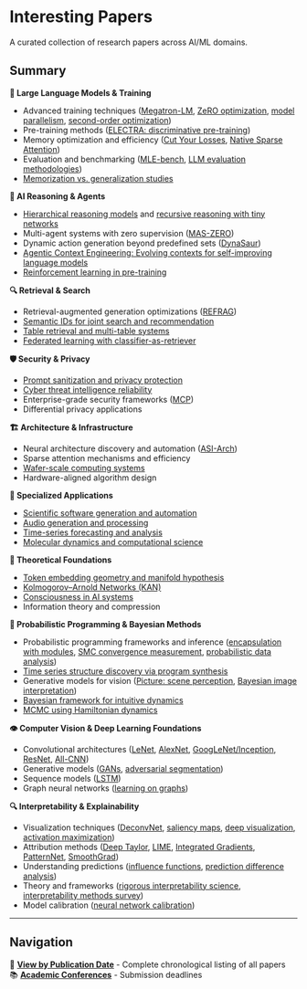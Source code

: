 # Interesting Papers
A curated collection of research papers across AI/ML domains.

## Summary

**🤖 Large Language Models & Training**
- Advanced training techniques ([Megatron-LM](https://arxiv.org/abs/1909.08053), [ZeRO optimization](https://arxiv.org/abs/1910.02054), [model parallelism](https://arxiv.org/abs/2104.04473), [second-order optimization](https://arxiv.org/pdf/2510.09378))
- Pre-training methods ([ELECTRA: discriminative pre-training](https://arxiv.org/abs/2003.10555))
- Memory optimization and efficiency ([Cut Your Losses](https://arxiv.org/abs/2411.09009), [Native Sparse Attention](https://arxiv.org/abs/2502.11089))
- Evaluation and benchmarking ([MLE-bench](https://arxiv.org/abs/2410.07095), [LLM evaluation methodologies](https://arxiv.org/pdf/2502.07445))
- [Memorization vs. generalization studies](https://arxiv.org/pdf/2505.24832)

**🧠 AI Reasoning & Agents**
- [Hierarchical reasoning models](https://arxiv.org/pdf/2506.21734) and [recursive reasoning with tiny networks](https://arxiv.org/pdf/2510.04871)
- Multi-agent systems with zero supervision ([MAS-ZERO](https://arxiv.org/pdf/2505.14996))
- Dynamic action generation beyond predefined sets ([DynaSaur](https://arxiv.org/abs/2411.01747))
- [Agentic Context Engineering: Evolving contexts for self-improving language models](https://arxiv.org/abs/2510.04618)
- [Reinforcement learning in pre-training](https://arxiv.org/abs/2506.08007)

**🔍 Retrieval & Search**
- Retrieval-augmented generation optimizations ([REFRAG](https://arxiv.org/pdf/2509.01092))
- [Semantic IDs for joint search and recommendation](https://arxiv.org/abs/2508.10478)
- [Table retrieval and multi-table systems](https://arxiv.org/pdf/2404.09889)
- [Federated learning with classifier-as-retriever](https://arxiv.org/pdf/2509.16508)

**🛡️ Security & Privacy**
- [Prompt sanitization and privacy protection](https://arxiv.org/abs/2504.05147)
- [Cyber threat intelligence reliability](https://arxiv.org/abs/2503.23175)
- Enterprise-grade security frameworks ([MCP](https://arxiv.org/pdf/2504.08623))
- Differential privacy applications

**🏗️ Architecture & Infrastructure**
- Neural architecture discovery and automation ([ASI-Arch](https://arxiv.org/pdf/2507.18074))
- Sparse attention mechanisms and efficiency
- [Wafer-scale computing systems](https://arxiv.org/pdf/2405.07898)
- Hardware-aligned algorithm design

**🎯 Specialized Applications**
- [Scientific software generation and automation](https://arxiv.org/pdf/2509.06503)
- [Audio generation and processing](https://arxiv.org/pdf/2407.14358)
- [Time-series forecasting and analysis](https://arxiv.org/pdf/2402.03885)
- [Molecular dynamics and computational science](https://arxiv.org/pdf/2405.07898)

**🔬 Theoretical Foundations**
- [Token embedding geometry and manifold hypothesis](https://arxiv.org/abs/2504.01002)
- [Kolmogorov–Arnold Networks (KAN)](https://arxiv.org/pdf/2404.19756)
- [Consciousness in AI systems](https://arxiv.org/pdf/2308.08708v3.pdf)
- Information theory and compression

**🎲 Probabilistic Programming & Bayesian Methods**
- Probabilistic programming frameworks and inference ([encapsulation with modules](https://arxiv.org/abs/1612.04759), [SMC convergence measurement](https://arxiv.org/abs/1612.02161), [probabilistic data analysis](https://papers.nips.cc/paper/6060-a-probabilistic-programming-approach-to-probabilistic-data-analysis.pdf))
- [Time series structure discovery via program synthesis](https://arxiv.org/abs/1611.07051)
- Generative models for vision ([Picture: scene perception](https://mrkulk.github.io/www_cvpr15/1999.pdf), [Bayesian image interpretation](http://papers.nips.cc/paper/4881-approximate-bayesian-image-interpretation-using-generative-probabilistic-graphics-programs.pdf))
- [Bayesian framework for intuitive dynamics](https://cocosci.berkeley.edu/tom/papers/collisions.pdf)
- [MCMC using Hamiltonian dynamics](https://arxiv.org/abs/1206.1901)

**👁️ Computer Vision & Deep Learning Foundations**
- Convolutional architectures ([LeNet](http://yann.lecun.com/exdb/publis/pdf/lecun-01a.pdf), [AlexNet](https://papers.nips.cc/paper/4824-imagenet-classification-with-deep-convolutional-neural-networks.pdf), [GoogLeNet/Inception](https://arxiv.org/abs/1409.4842), [ResNet](https://arxiv.org/abs/1512.03385), [All-CNN](https://arxiv.org/abs/1412.6806))
- Generative models ([GANs](https://arxiv.org/abs/1406.2661), [adversarial segmentation](https://arxiv.org/abs/1611.08408))
- Sequence models ([LSTM](https://www.researchgate.net/publication/13853244_Long_Short-term_Memory))
- Graph neural networks ([learning on graphs](http://proceedings.mlr.press/v48/niepert16.pdf))

**🔍 Interpretability & Explainability**
- Visualization techniques ([DeconvNet](https://arxiv.org/abs/1311.2901), [saliency maps](https://arxiv.org/abs/1312.6034), [deep visualization](http://yosinski.com/media/papers/Yosinski__2015__ICML_DL__Understanding_Neural_Networks_Through_Deep_Visualization__.pdf), [activation maximization](https://arxiv.org/abs/1605.09304))
- Attribution methods ([Deep Taylor](https://arxiv.org/abs/1512.02479), [LIME](https://arxiv.org/abs/1602.04938), [Integrated Gradients](https://arxiv.org/abs/1703.01365), [PatternNet](https://arxiv.org/abs/1705.05598), [SmoothGrad](https://arxiv.org/abs/1706.03825))
- Understanding predictions ([influence functions](https://arxiv.org/abs/1703.04730), [prediction difference analysis](https://arxiv.org/abs/1702.04595))
- Theory and frameworks ([rigorous interpretability science](https://arxiv.org/abs/1702.08608), [interpretability methods survey](https://arxiv.org/abs/1706.07979))
- Model calibration ([neural network calibration](https://arxiv.org/abs/1706.04599))

---

## Navigation
📅 **[View by Publication Date](by-date.md)** - Complete chronological listing of all papers  
📚 **[Academic Conferences](https://aideadlin.es/?sub=ML,CV,CG,NLP,RO,SP,DM,AP,KR,HCI)** - Submission deadlines